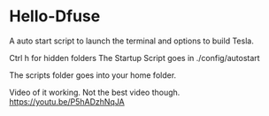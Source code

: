 # Hello-Dfuse

A auto start script to launch the terminal and options to build Tesla.

Ctrl h for hidden folders
The Startup Script goes in ./config/autostart

The scripts folder goes into your home folder.

Video of it working. Not the best video though.
https://youtu.be/P5hADzhNqJA
